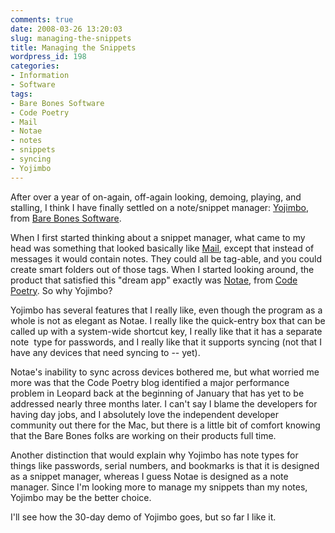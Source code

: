 ```yaml
---
comments: true
date: 2008-03-26 13:20:03
slug: managing-the-snippets
title: Managing the Snippets
wordpress_id: 198
categories:
- Information
- Software
tags:
- Bare Bones Software
- Code Poetry
- Mail
- Notae
- notes
- snippets
- syncing
- Yojimbo
---
```


After over a year of on-again, off-again looking, demoing, playing, and stalling, I think I have finally settled on a note/snippet manager: [Yojimbo](http://www.barebones.com/products/yojimbo/index.shtml), from [Bare Bones Software](http://www.barebones.com/).

When I first started thinking about a snippet manager, what came to my head was something that looked basically like [Mail](http://www.apple.com/macosx/features/mail.html), except that instead of messages it would contain notes. They could all be tag-able, and you could create smart folders out of those tags. When I started looking around, the product that satisfied this "dream app" exactly was [Notae](http://www.codepoetry.net/products/notae), from [Code Poetry](http://www.codepoetry.net/). So why Yojimbo?

Yojimbo has several features that I really like, even though the program as a whole is not as elegant as Notae. I really like the quick-entry box that can be called up with a system-wide shortcut key, I really like that it has a separate note  type for passwords, and I really like that it supports syncing (not that I have any devices that need syncing to -- yet).

Notae's inability to sync across devices bothered me, but what worried me more was that the Code Poetry blog identified a major performance problem in Leopard back at the beginning of January that has yet to be addressed nearly three months later. I can't say I blame the developers for having day jobs, and I absolutely love the independent developer community out there for the Mac, but there is a little bit of comfort knowing that the Bare Bones folks are working on their products full time.

Another distinction that would explain why Yojimbo has note types for things like passwords, serial numbers, and bookmarks is that it is designed as a snippet manager, whereas I guess Notae is designed as a note manager. Since I'm looking more to manage my snippets than my notes, Yojimbo may be the better choice.

I'll see how the 30-day demo of Yojimbo goes, but so far I like it.
